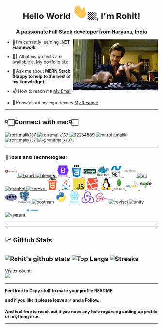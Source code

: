 <h1 align="center">Hello World <img src="https://github.com/rohitmalik137/rohitmalik137/blob/master/assets/wave.gif" width="50px">🏼, I'm Rohit!</h1>
<h3 align="center">A passionate Full Stack developer from Haryana, India</h3>

<img align="right" src="https://github.com/rohitmalik137/rohitmalik137/blob/master/assets/coding.gif" width="280" height="auto" />

  - 🌱 I’m currently learning **.NET Framework**

  - 👨‍💻 All of my projects are available at [My portfolio site](http://rohitmalik.herokuapp.com/)

  - 💬 Ask me about **MERN Stack (Happy to help to the best of my knowledge)**

  - 📫 How to reach me [My Email](mailto:bpsrohitmalik@gmail.com)

  - 📄 Know about my experiences [My Resume](https://drive.google.com/file/d/1OE92ZoXw4U6L6wPdHujULkyVQsfXITFv/view)

***

## 👇🏻Connect with me:👇🏻
<p align="left">
<a href="https://twitter.com/rohitmalik137" target="blank"><img align="center" src="https://cdn.jsdelivr.net/npm/simple-icons@3.0.1/icons/twitter.svg" alt="rohitmalik137" height="30" width="40" /></a>
<a href="https://linkedin.com/in/rohitmalik137" target="blank"><img align="center" src="https://cdn.jsdelivr.net/npm/simple-icons@3.0.1/icons/linkedin.svg" alt="rohitmalik137" height="30" width="40" /></a>
<a href="https://stackoverflow.com/users/12234589" target="blank"><img align="center" src="https://cdn.jsdelivr.net/npm/simple-icons@3.0.1/icons/stackoverflow.svg" alt="12234589" height="30" width="40" /></a>
<a href="https://instagram.com/mr.rohitmalik" target="blank"><img align="center" src="https://cdn.jsdelivr.net/npm/simple-icons@3.0.1/icons/instagram.svg" alt="mr.rohitmalik" height="30" width="40" /></a>
<a href="https://www.hackerrank.com/rohitmalik137" target="blank"><img align="center" src="https://cdn.jsdelivr.net/npm/simple-icons@3.0.1/icons/hackerrank.svg" alt="rohitmalik137" height="30" width="40" /></a>
<a href="https://www.hackerearth.com/@rohitmalik137" target="blank"><img align="center" src="https://cdn.jsdelivr.net/npm/simple-icons@3.0.1/icons/hackerearth.svg" alt="@rohitmalik137" height="30" width="40" /></a>
</p>

***

<h3 align="left">🔧Tools and Technologies:</h3>
<p align="left"> <a href="https://angular.io" target="_blank"> <img src="https://raw.githubusercontent.com/devicons/devicon/master/icons/angularjs/angularjs-original-wordmark.svg" alt="angularjs" width="40" height="40"/> </a> <a href="https://babeljs.io/" target="_blank"> <img src="https://www.vectorlogo.zone/logos/babeljs/babeljs-icon.svg" alt="babel" width="40" height="40"/> </a> <a href="https://www.blender.org/" target="_blank"> <img src="https://download.blender.org/branding/community/blender_community_badge_white.svg" alt="blender" width="40" height="40"/> </a> <a href="https://getbootstrap.com" target="_blank"> <img src="https://raw.githubusercontent.com/devicons/devicon/master/icons/bootstrap/bootstrap-plain-wordmark.svg" alt="bootstrap" width="40" height="40"/> </a> <a href="https://www.w3schools.com/css/" target="_blank"> <img src="https://raw.githubusercontent.com/devicons/devicon/master/icons/css3/css3-original-wordmark.svg" alt="css3" width="40" height="40"/> </a> <a href="https://www.djangoproject.com/" target="_blank"> <img src="https://raw.githubusercontent.com/devicons/devicon/master/icons/django/django-original.svg" alt="django" width="40" height="40"/> </a> <a href="https://www.docker.com/" target="_blank"> <img src="https://raw.githubusercontent.com/devicons/devicon/master/icons/docker/docker-original-wordmark.svg" alt="docker" width="40" height="40"/> </a> <a href="https://dotnet.microsoft.com/" target="_blank"> <img src="https://raw.githubusercontent.com/devicons/devicon/master/icons/dot-net/dot-net-original-wordmark.svg" alt="dotnet" width="40" height="40"/> </a> <a href="https://expressjs.com" target="_blank"> <img src="https://raw.githubusercontent.com/devicons/devicon/master/icons/express/express-original-wordmark.svg" alt="express" width="40" height="40"/> </a> <a href="https://git-scm.com/" target="_blank"> <img src="https://www.vectorlogo.zone/logos/git-scm/git-scm-icon.svg" alt="git" width="40" height="40"/> </a> <a href="https://graphql.org" target="_blank"> <img src="https://www.vectorlogo.zone/logos/graphql/graphql-icon.svg" alt="graphql" width="40" height="40"/> </a> <a href="https://heroku.com" target="_blank"> <img src="https://www.vectorlogo.zone/logos/heroku/heroku-icon.svg" alt="heroku" width="40" height="40"/> </a> <a href="https://www.w3.org/html/" target="_blank"> <img src="https://raw.githubusercontent.com/devicons/devicon/master/icons/html5/html5-original-wordmark.svg" alt="html5" width="40" height="40"/> </a> <a href="https://www.java.com" target="_blank"> <img src="https://raw.githubusercontent.com/devicons/devicon/master/icons/java/java-original.svg" alt="java" width="40" height="40"/> </a> <a href="https://developer.mozilla.org/en-US/docs/Web/JavaScript" target="_blank"> <img src="https://raw.githubusercontent.com/devicons/devicon/master/icons/javascript/javascript-original.svg" alt="javascript" width="40" height="40"/> </a> <a href="https://laravel.com/" target="_blank"> <img src="https://raw.githubusercontent.com/devicons/devicon/master/icons/laravel/laravel-plain-wordmark.svg" alt="laravel" width="40" height="40"/> </a> <a href="https://www.linux.org/" target="_blank"> <img src="https://raw.githubusercontent.com/devicons/devicon/master/icons/linux/linux-original.svg" alt="linux" width="40" height="40"/> </a> <a href="https://www.mongodb.com/" target="_blank"> <img src="https://raw.githubusercontent.com/devicons/devicon/master/icons/mongodb/mongodb-original-wordmark.svg" alt="mongodb" width="40" height="40"/> </a> <a href="https://www.mysql.com/" target="_blank"> <img src="https://raw.githubusercontent.com/devicons/devicon/master/icons/mysql/mysql-original-wordmark.svg" alt="mysql" width="40" height="40"/> </a> <a href="https://nodejs.org" target="_blank"> <img src="https://raw.githubusercontent.com/devicons/devicon/master/icons/nodejs/nodejs-original-wordmark.svg" alt="nodejs" width="40" height="40"/> </a> <a href="https://www.php.net" target="_blank"> <img src="https://raw.githubusercontent.com/devicons/devicon/master/icons/php/php-original.svg" alt="php" width="40" height="40"/> </a> <a href="https://www.postgresql.org" target="_blank"> <img src="https://raw.githubusercontent.com/devicons/devicon/master/icons/postgresql/postgresql-original-wordmark.svg" alt="postgresql" width="40" height="40"/> </a> <a href="https://postman.com" target="_blank"> <img src="https://www.vectorlogo.zone/logos/getpostman/getpostman-icon.svg" alt="postman" width="40" height="40"/> </a> <a href="https://www.python.org" target="_blank"> <img src="https://raw.githubusercontent.com/devicons/devicon/master/icons/python/python-original.svg" alt="python" width="40" height="40"/> </a> <a href="https://reactjs.org/" target="_blank"> <img src="https://raw.githubusercontent.com/devicons/devicon/master/icons/react/react-original-wordmark.svg" alt="react" width="40" height="40"/> </a> <a href="https://redux.js.org" target="_blank"> <img src="https://raw.githubusercontent.com/devicons/devicon/master/icons/redux/redux-original.svg" alt="redux" width="40" height="40"/> </a> <a href="https://sass-lang.com" target="_blank"> <img src="https://raw.githubusercontent.com/devicons/devicon/master/icons/sass/sass-original.svg" alt="sass" width="40" height="40"/> </a> <a href="https://travis-ci.org" target="_blank"> <img src="https://www.vectorlogo.zone/logos/travis-ci/travis-ci-icon.svg" alt="travisci" width="40" height="40"/> </a> <a href="https://unity.com/" target="_blank"> <img src="https://www.vectorlogo.zone/logos/unity3d/unity3d-icon.svg" alt="unity" width="40" height="40"/> </a> <a href="https://www.vagrantup.com/" target="_blank"> <img src="https://www.vectorlogo.zone/logos/vagrantup/vagrantup-icon.svg" alt="vagrant" width="40" height="40"/> </a> <a href="https://webpack.js.org" target="_blank"> <img src="https://raw.githubusercontent.com/devicons/devicon/d00d0969292a6569d45b06d3f350f463a0107b0d/icons/webpack/webpack-original-wordmark.svg" alt="webpack" width="40" height="40"/> </a> </p>

***

-------

## &#x1f4c8; GitHub Stats

![Rohit's github stats](https://github-readme-stats.vercel.app/api?username=rohitmalik137&theme=tokyonight&count_private=true&show_icons=true)
![Top Langs](https://github-readme-stats.vercel.app/api/top-langs/?username=rohitmalik137&layout=compact&theme=tokyonight)
![Streaks](https://github-readme-streak-stats.herokuapp.com/?user=rohitmalik137&layout=compact&theme=tokyonight)
--------
Visitor count: <br>
<img src="https://profile-counter.glitch.me/rohitmalik137/count.svg" />

------

**Feel free to Copy stuff to make your profile README**

**and if you like it please leave a :star: and a Follow.**

**And feel free to reach out if you need any help regarding setting up profile or anything else.**

-----
